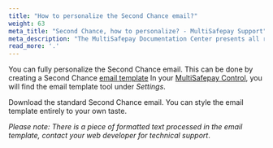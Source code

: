 ```yaml
---
title: "How to personalize the Second Chance email?"
weight: 63
meta_title: "Second Chance, how to personalize? - MultiSafepay Support"
meta_description: "The MultiSafepay Documentation Center presents all relevant information about our Plugins and API. You can also find support pages for Payment Methods, Tools and General Questions as well as the contact details of our Support and Integration Teams."
read_more: '.'
---
```


You can fully personalize the Second Chance email. This can be done by creating a Second Chance [email template](https://docs.multisafepay.com/tools/email-template/body-and-html)
In your [MultiSafepay Control](https://merchant.multisafepay.com), you will find the email template tool under _Settings_.

Download the standard Second Chance email. You can style the email template entirely to your own taste.

_Please note: There is a piece of formatted text processed in the email template, contact your web developer for technical support_.
